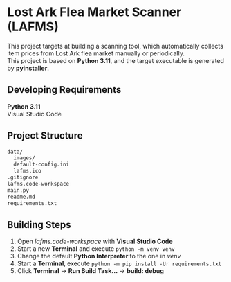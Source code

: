 # Lost Ark Flea Market Scanner (LAFMS)

This project targets at building a scanning tool, which automatically collects item prices from Lost Ark flea market manually or periodically.  
This project is based on **Python 3.11**, and the target executable is generated by **pyinstaller**.

## Developing Requirements

**Python 3.11**  
Visual Studio Code

## Project Structure

```bash
data/
  images/
  default-config.ini
  lafms.ico
.gitignore
lafms.code-workspace
main.py
readme.md
requirements.txt
```

## Building Steps

1. Open *lafms.code-workspace* with **Visual Studio Code**
2. Start a new **Terminal** and execute `python -m venv venv`
3. Change the default **Python Interpreter** to the one in *venv*
4. Start a **Terminal**, execute `python -m pip install -Ur requirements.txt`
6. Click **Terminal** -> **Run Build Task...** -> **build: debug**
